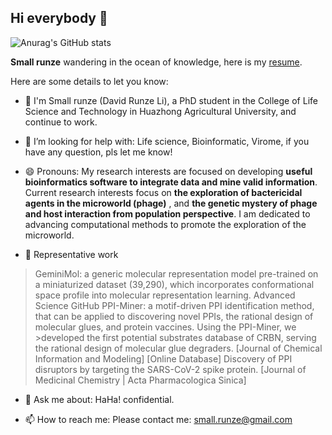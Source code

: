 ## Hi everybody 👋
![Anurag's GitHub stats](https://github-readme-stats.vercel.app/api?username=hzaurzli)

**Small runze** wandering in the ocean of knowledge, here is my [resume](https://hzaurzli.github.io/Resume/).

Here are some details to let you know:

- 🔭 I'm Small runze (David Runze Li), a PhD student in the College of Life Science and Technology in Huazhong Agricultural University, and continue to work.

- 🤔 I’m looking for help with: Life science, Bioinformatic, Virome, if you have any question, pls let me know!

- 😄 Pronouns: My research interests are focused on developing **useful bioinformatics software to integrate data and mine valid information**. Current research interests focus on **the exploration of bactericidal agents in the microworld (phage)** , and **the genetic mystery of phage and host interaction from population perspective**. I am dedicated to advancing computational methods to promote the exploration of the microworld.

- 🌱 Representative work
> GeminiMol: a generic molecular representation model pre-trained on a miniaturized dataset (39,290), which incorporates conformational space profile into molecular representation learning. Advanced Science GitHub
>PPI-Miner: a motif-driven PPI identification method, that can be applied to discovering novel PPIs, the rational design of molecular glues, and protein vaccines. Using the PPI-Miner, we >developed the first potential substrates database of CRBN, serving the rational design of molecular glue degraders. [Journal of Chemical Information and Modeling] [Online Database]
Discovery of PPI disruptors by targeting the SARS-CoV-2 spike protein. [Journal of Medicinal Chemistry | Acta Pharmacologica Sinica]
  
- 💬 Ask me about: HaHa! confidential.

- 📫 How to reach me: Please contact me: small.runze@gmail.com
